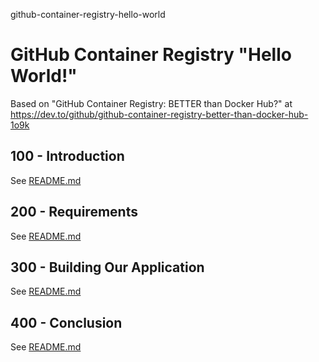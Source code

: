 github-container-registry-hello-world
# GitHub Container Registry "Hello World!"

Based on "GitHub Container Registry: BETTER than Docker Hub?" at https://dev.to/github/github-container-registry-better-than-docker-hub-1o9k

## 100 - Introduction

See [README.md](./100/README.md)

## 200 - Requirements

See [README.md](./200/README.md)

## 300 - Building Our Application

See [README.md](./300/README.md)

## 400 - Conclusion

See [README.md](./400/README.md)
